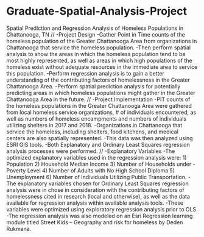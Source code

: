 # Graduate-Spatial-Analysis-Project
Spatial Prediction and Regression Analysis of Homeless Populations in Chattanooga, TN
//
-Project Design
-Gather Point in Time counts of the homeless population of the Greater Chattanooga Area from organizations in Chattanooga that service the homeless population.
-Then perform spatial analysis to show the areas in which the homeless population tend to be most highly represented, as well as areas in which high populations of the homeless exist without adequate resources in the immediate area to service this population. 
-Perform regression analysis is to gain a better understanding of the contributing factors of homelessness in the Greater Chattanooga Area. 
-Perform spatial prediction analysis for potentially predicting areas in which homeless populations might gather in the Greater Chattanooga Area in the future.
//
-Project Implementation
-PIT counts of the homeless populations in the Greater Chattanooga Area were gathered from local homeless service organizations, # of individuals encountered, as well as numbers of homeless encampments and numbers of individuals utilizing shelters in 2017 and 2018. 
-Organizations in Chattanooga that service the homeless, including shelters, food kitchens, and medical centers are also spatially represented. 
-This data was then analyzed using ESRI GIS tools.
-Both Explanatory and Ordinary Least Squares regression analysis processes were performed.
//
-Explanatory Variables
-The optimized explanatory variables used in the regression analysis were: 1) Population 2) Household Median Income 3) Number of Households under -Poverty Level 4) Number of Adults with No High School Diploma 5) Unemployment 6) Number of Individuals Utilizing Public Transportation.
-The explanatory variables chosen for Ordinary Least Squares regression analysis were in chose in consideration with the contributing factors of homelessness cited in research (local and otherwise), as well as the data available for regression analysis within available analysis tools. 
-These variables were optimized using exploratory regression analysis prior to OLS. 
-The regression analysis was also modeled on an Esri Regression learning module titled Street Kids – Geography and risk for homeless by Deden Rukmana. 
